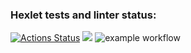 ### Hexlet tests and linter status:
[![Actions Status](https://github.com/VladislavTolstikov/python-project-lvl1/workflows/hexlet-check/badge.svg)](https://github.com/VladislavTolstikov/python-project-lvl1/actions)
<a href="https://codeclimate.com/github/codeclimate/codeclimate/maintainability"><img src="https://api.codeclimate.com/v1/badges/a99a88d28ad37a79dbf6/maintainability" /></a>
![example workflow](https://github.com/VladislavTolstikov/python-project-lvl1/actions/workflows/my-lint.yml/badge.svg)
